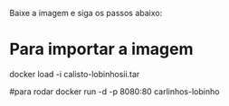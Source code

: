 Baixe a imagem e siga os passos abaixo:
# Para importar a imagem
docker load -i calisto-lobinhosii.tar

#para rodar
docker run -d -p 8080:80 carlinhos-lobinho
